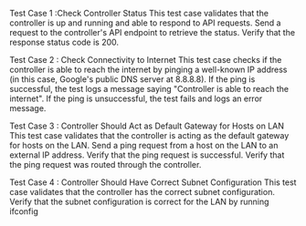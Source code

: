 Test Case 1 :Check Controller Status
This test case validates that the controller is up and running and able to respond to API requests.
Send a request to the controller's API endpoint to retrieve the status.
Verify that the response status code is 200.

Test Case 2 : Check Connectivity to Internet
This test case checks if the controller is able to reach the internet by pinging a well-known IP address 
(in this case, Google's public DNS server at 8.8.8.8). 
If the ping is successful, the test logs a message saying "Controller is able to reach the internet". 
If the ping is unsuccessful, the test fails and logs an error message.

Test Case 3 : Controller Should Act as Default Gateway for Hosts on LAN
This test case validates that the controller is acting as the default gateway for hosts on the LAN. 
Send a ping request from a host on the LAN to an external IP address.
Verify that the ping request is successful.
Verify that the ping request was routed through the controller.

Test Case 4 : Controller Should Have Correct Subnet Configuration
This test case validates that the controller has the correct subnet configuration. 
Verify that the subnet configuration is correct for the LAN by running ifconfig 
